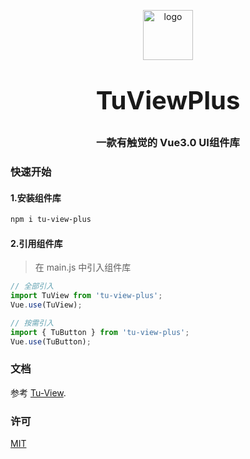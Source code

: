 <p align="center">
    <img alt="logo" src="https://github.com/tujindong/tu-view-plus/blob/main/site/docs/assets/logo.svg" width="80" height="80" style="margin-bottom: 10px;">
</p>
<h3 align="center" style="margin: 30px 0 30px;font-weight: bold;font-size:40px;">TuViewPlus</h3>
<h3 align="center">一款有触觉的 Vue3.0 UI组件库</h3>

### 快速开始

#### 1.安装组件库

```bash
npm i tu-view-plus
```

#### 2.引用组件库

> 在 main.js 中引入组件库

```javascript
// 全部引入
import TuView from 'tu-view-plus';
Vue.use(TuView);

// 按需引入
import { TuButton } from 'tu-view-plus';
Vue.use(TuButton);
```

### 文档

参考 [Tu-View](https://tujindong.github.io/tu-view-plus).

### 许可

[MIT](https://opensource.org/licenses/MIT)
